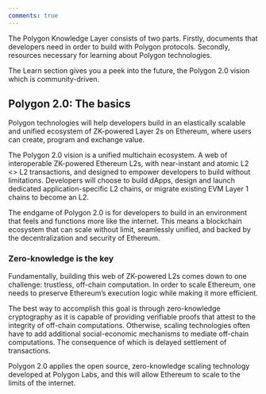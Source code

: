 ```yaml
---
comments: true
---
```


The Polygon Knowledge Layer consists of two parts. Firstly, documents that developers need in order to build with Polygon protocols. Secondly, resources necessary for learning about Polygon technologies.

The Learn section gives you a peek into the future, the Polygon 2.0 vision which is community-driven.

## Polygon 2.0: The basics

Polygon technologies will help developers build in an elastically scalable and unified ecosystem of ZK-powered Layer 2s on Ethereum, where users can create, program and exchange value.

The Polygon 2.0 vision is a unified multichain ecosystem. A web of interoperable ZK-powered Ethereum L2s, with near-instant and atomic L2 <> L2 transactions, and designed to empower developers to build without limitations. Developers will choose to build dApps, design and launch dedicated application-specific L2 chains, or migrate existing EVM Layer 1 chains to become an L2.

The endgame of Polygon 2.0 is for developers to build in an environment that feels and functions more like the internet. This means a blockchain ecosystem that can scale without limit, seamlessly unified, and backed by the decentralization and security of Ethereum.

### Zero-knowledge is the key

Fundamentally, building this web of ZK-powered L2s comes down to one challenge: trustless, off-chain computation. In order to scale Ethereum, one needs to preserve Ethereum’s execution logic while making it more efficient. 

The best way to accomplish this goal is through zero-knowledge cryptography as it is capable of providing verifiable proofs that attest to the integrity of off-chain computations. Otherwise, scaling technologies often have to add additional social-economic mechanisms to mediate off-chain computations. The consequence of which is delayed settlement of transactions.

Polygon 2.0 applies the open source, zero-knowledge scaling technology developed at Polygon Labs, and this will allow Ethereum to scale to the limits of the internet.

